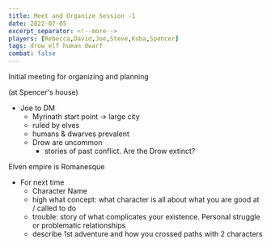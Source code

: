 ```yaml
---
title: Meet and Organize Session -1
date: 2022-07-05
excerpt_separator: <!--more-->
players: [Rebecca,David,Joe,Steve,Kuba,Spencer]
tags: drow elf human dwarf
combat: false
---
```

Initial meeting for organizing and planning

(at Spencer's house)
<!--more-->
* Joe to DM
  * Myrinath start point -> large city 
  * ruled by elves 
  * humans & dwarves prevalent 
  * Drow are uncommon 
    * stories of past conflict. Are the Drow extinct?

Elven empire is Romanesque
* For next time 
  * Character Name 
  * high what concept: what character is all about what you are good at / called to do 
  * trouble: story of what complicates your existence. Personal struggle or problematic relationships 
  * describe 1st adventure and how you crossed paths with 2 characters

